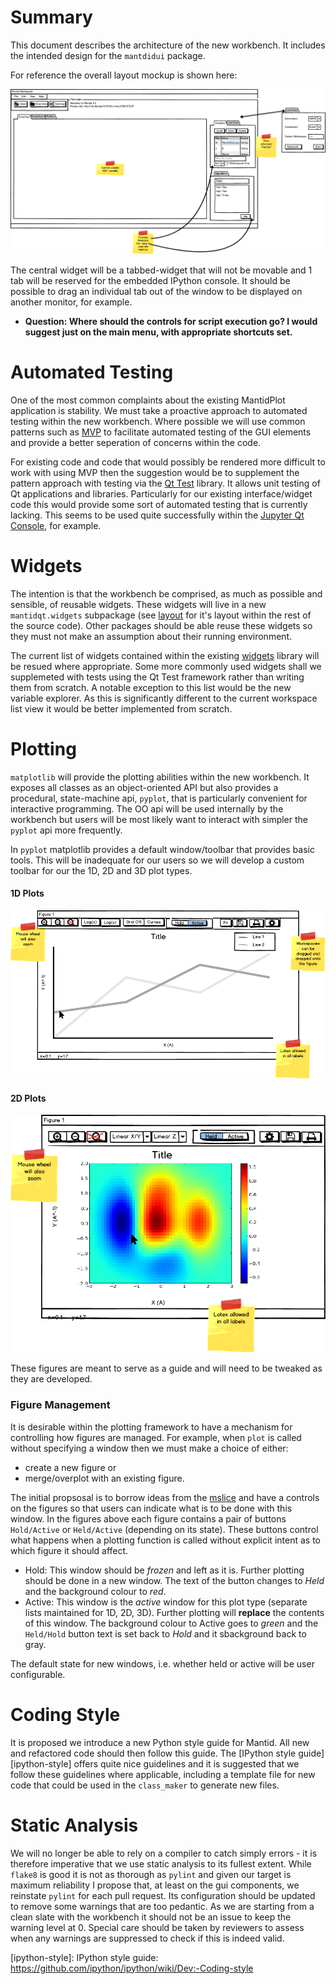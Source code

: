 Summary
=======

This document describes the architecture of the new workbench. It includes the intended design for the `mantdidui` package.

For reference the overall layout mockup is shown here:

![Overall Workbench Layout](main-layout.png)

The central widget will be a tabbed-widget that will not be movable and 1 tab will be reserved for the embedded IPython console. It should be possible to drag an individual tab out of the window to be displayed on another monitor, for example.

- **Question: Where should the controls for script execution go? I would suggest just on the main menu, with appropriate shortcuts set.**


Automated Testing
=================

One of the most common complaints about the existing MantidPlot application is stability. We must take a proactive approach to automated testing within the new workbench. Where possible we will use common patterns such as
[MVP][mvp-fowler] to facilitate automated testing of the GUI elements and provide a better seperation of concerns within the code.

For existing code and code that would possibly be rendered more difficult to work with using MVP then the suggestion would be to supplement the pattern approach with testing via the [Qt Test][qttest] library. It allows
unit testing of Qt applications and libraries. Particularly for our existing interface/widget code this would provide some sort of automated testing that is currently lacking. This seems to be used quite successfully within
the [Jupyter Qt Console][jupyter-qtconsole], for example.

Widgets
=======

The intention is that the workbench be comprised, as much as possible and sensible, of reusable widgets. These widgets will live in a new `mantidqt.widgets` subpackage (see [layout](design-layout.md) for it's layout within the rest of the source code). Other packages should be able reuse these widgets so they must not make an assumption about their running environment.

The current list of widgets contained within the existing [widgets][mantidwidgets] library will be resued where appropriate. Some more commonly used widgets shall we supplemeted with tests using the Qt Test framework rather than
writing them from scratch. A notable exception to this list would be the new variable explorer. As this is significantly different to the current workspace list view it would be better implemented from scratch.


Plotting
========

`matplotlib` will provide the plotting abilities within the new workbench. It exposes all classes as an object-oriented API but also provides a procedural, state-machine api, `pyplot`, that is particularly convenient for
interactive programming. The OO api will be used internally by the workbench but users will be most likely want to interact with simpler the `pyplot` api more frequently.

In `pyplot` matplotlib provides a default window/toolbar that provides basic tools. This will be inadequate for our users so we will develop a custom toolbar for our the 1D, 2D and 3D plot types.

#### 1D Plots

![1D Plot](1d-plot-window.png)

#### 2D Plots

![2D Plot](2d-plot-window.png)

These figures are meant to serve as a guide and will need to be tweaked as they are developed.

### Figure Management

It is desirable within the plotting framework to have a mechanism for controlling how figures are managed. For example, when `plot` is called without specifying a window then we must make a choice of either:

 - create a new figure or
 - merge/overplot with an existing figure.

The initial propsosal is to borrow ideas from the [mslice][mslice] and have a controls on the figures so that users can indicate what is to be done with this window. In the figures above each figure contains a pair of
buttons `Hold/Active` or `Held/Active` (depending on its state). These buttons control what happens when a plotting function is called without explicit intent as to which figure it should affect.

- Hold: This window should be *frozen* and left as it is. Further plotting should be done in a new window. The text of the button changes to *Held* and the background colour to *red*.
- Active: This window is the *active* window for this plot type (separate lists maintained for 1D, 2D, 3D). Further plotting will **replace** the contents of this window. The  background colour to Active goes to  *green* and the `Held/Hold` button text is set back to *Hold* and it sbackground back to gray.

The default state for new windows, i.e. whether held or active will be user configurable.


Coding Style
============

It is proposed we introduce a new Python style guide for Mantid. All new and refactored code should then follow this guide. The [IPython style guide][ipython-style] offers quite nice guidelines and it is suggested that we
follow these guidelines where applicable, including a template file for new code that could be used in the `class_maker` to generate new files.

Static Analysis
===============

We will no longer be able to rely on a compiler to catch simply errors - it is therefore imperative that we use static analysis to its fullest extent. While `flake8` is good it is not as thorough as `pylint` and given our
target is maximum reliability I propose that, at least on the gui components, we reinstate `pylint` for each pull request. Its configuration should be updated to remove some warnings that are too pedantic. As we are
starting from a clean slate with the workbench it should not be an issue to keep the warning level at 0. Special care should be taken by reviewers to assess when any warnings are suppressed to check if this is indeed valid.



<!-- Links -->
[mvp-fowler]: https://www.martinfowler.com/eaaDev/PassiveScreen.html
[qttest]: http://doc.qt.io/qt-5/qttest-index.html
[jupyter-qtconsole]: https://github.com/jupyter/qtconsole/blob/master/qtconsole/tests/test_console_widget.py
[mantidwidgets]: https://github.com/mantidproject/mantid/tree/master/MantidQt/MantidWidgets
[mslice]: https://github.com/mantidproject/mslice
[ipython-style]: IPython style guide: https://github.com/ipython/ipython/wiki/Dev:-Coding-style
